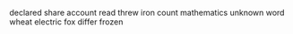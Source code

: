 declared share account read threw iron count mathematics unknown word wheat electric fox differ frozen